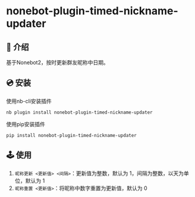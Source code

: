 # nonebot-plugin-timed-nickname-updater

## 📖 介绍

基于Nonebot2，按时更新群友昵称中日期。

## 💿 安装

使用nb-cli安装插件

```shell
nb plugin install nonebot-plugin-timed-nickname-updater
```

使用pip安装插件

```shell
pip install nonebot-plugin-timed-nickname-updater
```

## 🕹️ 使用

1. `昵称更新 <更新值> <间隔>`：更新值为整数，默认为 1，间隔为整数，以天为单位，默认为 1
2. `昵称重置 <更新值>`：将昵称中数字重置为更新值，默认为 0
